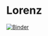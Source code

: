# Lorenz
[![Binder](https://mybinder.org/badge_logo.svg)](https://mybinder.org/v2/gh/jiedongever/Lorenz.git/master?filepath=Lorenz.ipynb)

